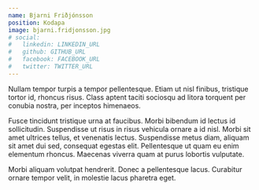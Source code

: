 ```yaml
---
name: Bjarni Friðjónsson
position: Kodapa
image: bjarni.fridjonsson.jpg
# social:
#   linkedin: LINKEDIN_URL
#   github: GITHUB_URL
#   facebook: FACEBOOK_URL
#   twitter: TWITTER_URL
---
```


Nullam tempor turpis a tempor pellentesque. Etiam ut nisl finibus, tristique tortor id, rhoncus risus. Class aptent taciti sociosqu ad litora torquent per conubia nostra, per inceptos himenaeos.

Fusce tincidunt tristique urna at faucibus. Morbi bibendum id lectus id sollicitudin. Suspendisse ut risus in risus vehicula ornare a id nisl. Morbi sit amet ultrices tellus, et venenatis lectus. Suspendisse metus diam, aliquam sit amet dui sed, consequat egestas elit. Pellentesque ut quam eu enim elementum rhoncus. Maecenas viverra quam at purus lobortis vulputate.

Morbi aliquam volutpat hendrerit. Donec a pellentesque lacus. Curabitur ornare tempor velit, in molestie lacus pharetra eget.

